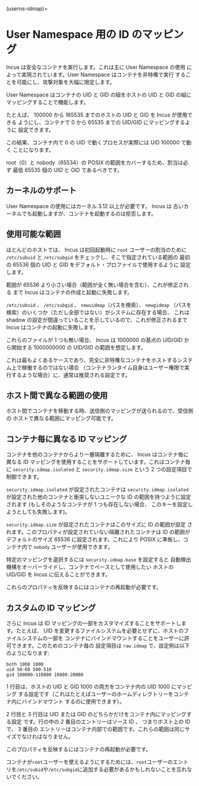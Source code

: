(userns-idmap)=
# User Namespace 用の ID のマッピング

Incus は安全なコンテナを実行します。これは主に User Namespace の使用
によって実現されています。User Namespace はコンテナを非特権で実行
することを可能にし、攻撃対象を大幅に限定します。

User Namespace はコンテナの UID と GID の組をホストの UID と
GID の組にマッピングすることで機能します。

たとえば、 100000 から 165535 までのホストの UID と GID を Incus が使用できる
ようにし、コンテナで 0 から 65535 までの UID/GID にマッピングするように
設定できます。

この結果、コンテナ内で 0 の UID で動くプロセスが実際には UID 100000 で動く
ことになります。

root（0）と nobody（65534）の POSIX の範囲をカバーするため、割当は必ず
最低 65535 個の UID と GID であるべきです。

## カーネルのサポート

User Namespace の使用にはカーネル 3.12 以上が必要です。 Incus は
古いカーネルでも起動しますが、コンテナを起動するのは拒否します。

## 使用可能な範囲

ほとんどのホストでは、 Incus は初回起動時に `root` ユーザーの割当のために
`/etc/subuid` と `/etc/subgid` をチェックし、そこで指定されている範囲の
最初の 65536 個の UID と GID をデフォルト・プロファイルで使用するように
設定します。

範囲が 65536 より小さい場合（範囲が全く無い場合を含む）、これが修正される
まで Incus はコンテナの作成と起動に失敗します。

`/etc/subuid` 、 `/etc/subgid` 、 `newuidmap`（パスを検索）、 `newgidmap`
（パスを検索）のいくつか（ただし全部ではない）がシステムに存在する場合、
これは shadow の設定が間違っていることを示しているので、これが修正されるまで
Incus はコンテナの起動に失敗します。

これらのファイルが 1 つも無い場合、 Incus は 1000000 の基点の UID/GID から開始する
1000000000 の UID/GID の範囲を想定します。

これは最もよくあるケースであり、完全に非特権なコンテナをホストするシステム上で稼働するのではない場合
（コンテナランタイム自身はユーザー権限で実行するような場合）に、通常は推奨される設定です。

## ホスト間で異なる範囲の使用

ホスト間でコンテナを移動する時、送信側のマッピングが送られるので、受信側の
ホストで異なる範囲にマッピング可能です。

## コンテナ毎に異なる ID マッピング

コンテナを他のコンテナからより一層隔離するために、 Incus はコンテナ毎に
異なる ID マッピングを使用することをサポートしています。これはコンテナ毎に
`security.idmap.isolated` と `security.idmap.size` という 2 つの設定項目で
制御できます。

`security.idmap.isolated` が設定されたコンテナは
`security.idmap.isolated` が設定された他のコンテナと衝突しないユニークな
ID の範囲を持つように設定されます (もしそのようなコンテナが 1 つも存在しない場合、
このキーを設定しようとしても失敗します)。

`security.idmap.size` が設定されたコンテナはこのサイズに ID の範囲が設定
されます。このプロパティが設定されていない隔離されたコンテナは ID の範囲が
デフォルトのサイズ 65536 に設定されます。これにより POSIX に準拠し、コンテナ内で
`nobody` ユーザーが使用できます。

特定のマッピングを選択するには `security.idmap.base` を設定すると
自動検出機構をオーバーライドし、コンテナでベースとして使用したい
ホストの UID/GID を Incus に伝えることができます。

これらのプロパティを反映するにはコンテナの再起動が必要です。

## カスタムの ID マッピング

さらに Incus は ID マッピングの一部をカスタマイズすることをサポートします。たとえば、
UID を変更するファイルシステムを必要とせずに、ホストのファイルシステムの一部を
コンテナにバインドマウントすることをユーザーに許可できます。このためのコンテナ毎の
設定項目は `raw.idmap` で、設定例は以下のようになります:

    both 1000 1000
    uid 50-60 500-510
    gid 100000-110000 10000-20000

1 行目は、ホストの UID と GID 1000 の両方をコンテナ内の UID 1000 にマッピング
する設定です（これはたとえばユーザーのホームディレクトリーをコンテナ内にバインドマウント
するのに使用できます）。

2 行目と 3 行目は UID または GID のどちらかだけをコンテナ内にマッピングする設定
です。行の中の 2 番目のエントリーはソース ID 、 つまりホスト上の ID で、 3 番目の
エントリーはコンテナ内部での範囲です。これらの範囲は同じサイズでなければなりません。

このプロパティを反映するにはコンテナの再起動が必要です。

コンテナが`root`ユーザーを使えるようにするためには、`root`ユーザーのエントリを`/etc/subid`や`/etc/subgid`に追加する必要があるかもしれないことを忘れないでください。
